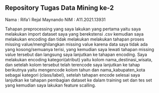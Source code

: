 ## Repository Tugas Data Mining ke-2


Nama : Rifa'i Rejal Maynando
NIM : A11.2021.13931

Tahapan preprocessing yang saya lakukan yang pertama yaitu saya melakukan import dataset saya yang berekstensi .csv kemudian saya melakukan encoding dan tidak melakukan melakukan tahapan proses missing value/menghilangkan missing value karena data saya tidak ada yang kosong/semuanya terisi, yang kemudian saya lewati tahapan missing value tersebut dan langsung saya lanjutkan ke tahapan encoding. Saya melakukan encoding kategori(atribut) yaitu kolom nama_destinasi_wisata, dan setelah kolom tersebut telah terencode saya lanjutkan ke tahap berikutnya yaitu mengencode kolom tahun dan nama_kabupaten_kota sebagai kategori (class/label), setelah tahapan encode selesai saya lanjutkan ke tahapan pembagian dataset ke dalam training set dan tes set yang kemudian saya lakukan feature scalling.
